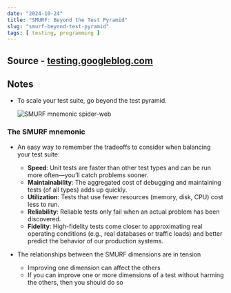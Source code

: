 ```yaml
---
date: "2024-10-24"
title: "SMURF: Beyond the Test Pyramid"
slug: "smurf-beyond-test-pyramid"
tags: [ testing, programming ]
---
```




## Source - [testing.googleblog.com][1]

## Notes
* To scale your test suite, go beyond the test pyramid.

  ![SMURF mnemonic spider-web][2]

### The SMURF mnemonic
* An easy way to remember the tradeoffs to consider when balancing your test suite:
  * **Speed**: Unit tests are faster than other test types and can be run more often—you’ll catch problems sooner.
  * **Maintainability**: The aggregated cost of debugging and maintaining tests (of all types) adds up quickly.
  * **Utilization**: Tests that use fewer resources (memory, disk, CPU) cost less to run.
  * **Reliability**: Reliable tests only fail when an actual problem has been discovered.
  * **Fidelity**: High-fidelity tests come closer to approximating real operating conditions (e.g., real databases or traffic loads) and better predict the behavior of our production systems.

* The relationships between the SMURF dimensions are in tension
  * Improving one dimension can affect the others
  * If you can improve one or more dimensions of a test without harming the others, then you should do so



  [1]: https://testing.googleblog.com/2024/10/smurf-beyond-test-pyramid.html
  [2]: https://lh7-rt.googleusercontent.com/docsz/AD_4nXcyv0Dd8EPZJHfBuLZfvsLwVhXGVnvpBFhkhmOAOlCfCg6WZMmVyETD8ZH_oWSSYVxte2s9jTjmyGvoBxBL2sawkk-7lJVXDQKyKTaXnXulHhAugimqXk8ZocdlXTGJA6pHudUWgP4W0Zr0EHI92vzDJ_Y=s16000?key=9eA8neKwqCIgXwSUpDaoQQ
